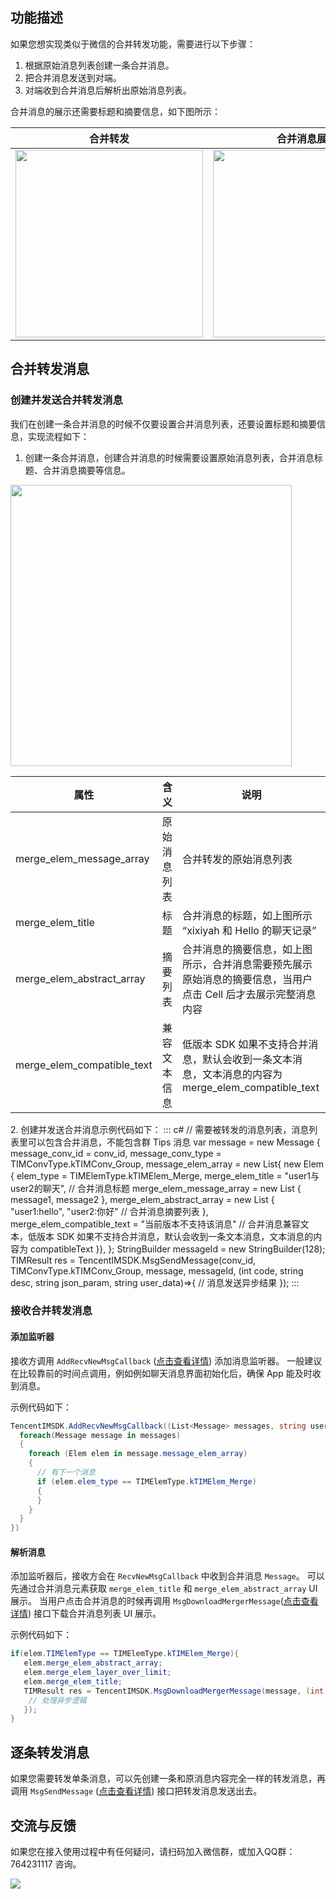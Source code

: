 ## 功能描述
如果您想实现类似于微信的合并转发功能，需要进行以下步骤：
1. 根据原始消息列表创建一条合并消息。
2. 把合并消息发送到对端。
3. 对端收到合并消息后解析出原始消息列表。

合并消息的展示还需要标题和摘要信息，如下图所示：

| 合并转发                                                                                        | 合并消息展示                                                                                    | 点击合并消息下载合并消息列表展示                                                               |
| ----------------------------------------------------------------------------------------------- | ----------------------------------------------------------------------------------------------- | ---------------------------------------------------------------------------------------------- |
| <img src="https://main.qcloudimg.com/raw/8f9a338c4e05cf1477250a5fc1a468c6.jpg" width = "300" /> | <img src="https://main.qcloudimg.com/raw/ff2afe17010e1840eae78e56d3abcf2d.jpg" width = "300" /> | <img src="https://main.qcloudimg.com/raw/a05b309924e59382dc928694d6397d20.jpg" width = "300"/> |


## 合并转发消息
### 创建并发送合并转发消息

我们在创建一条合并消息的时候不仅要设置合并消息列表，还要设置标题和摘要信息，实现流程如下：
1. 创建一条合并消息，创建合并消息的时候需要设置原始消息列表，合并消息标题、合并消息摘要等信息。
<img src="https://qcloudimg.tencent-cloud.cn/raw/27de8638efbd212c09452918db7f62ec.png" width = "450" />
<table>
<thead>
<tr>
<th>属性</th>
<th>含义</th>
<th>说明</th>
</tr>
</thead>
<tbody><tr>
<td>merge_elem_message_array</td>
<td>原始消息列表</td>
<td>合并转发的原始消息列表</td>
</tr>
<tr>
<td>merge_elem_title</td>
<td>标题</td>
<td>合并消息的标题，如上图所示 “xixiyah 和 Hello 的聊天记录”</td>
</tr>
<tr>
<td>merge_elem_abstract_array</td>
<td>摘要列表</td>
<td>合并消息的摘要信息，如上图所示，合并消息需要预先展示原始消息的摘要信息，当用户点击 Cell 后才去展示完整消息内容</td>
</tr>
<tr>
<td>merge_elem_compatible_text</td>
<td>兼容文本信息</td>
<td>低版本 SDK 如果不支持合并消息，默认会收到一条文本消息，文本消息的内容为 merge_elem_compatible_text</td>
</tr>
</tbody></table>
2. 创建并发送合并消息示例代码如下：
<dx-codeblock>
:::  c#
// 需要被转发的消息列表，消息列表里可以包含合并消息，不能包含群 Tips 消息
var message = new Message
{
   message_conv_id = conv_id,
   message_conv_type = TIMConvType.kTIMConv_Group,
   message_elem_array = new List<Elem>{
    new Elem
   {
     elem_type = TIMElemType.kTIMElem_Merge,
     merge_elem_title = "user1与user2的聊天", // 合并消息标题
     merge_elem_message_array = new List<Message>
     {
      message1,
      message2
     },
     merge_elem_abstract_array = new List<string>
     {
      "user1:hello", "user2:你好" // 合并消息摘要列表
     },
     merge_elem_compatible_text = "当前版本不支持该消息" // 合并消息兼容文本，低版本 SDK 如果不支持合并消息，默认会收到一条文本消息，文本消息的内容为 compatibleText
   }},
};
StringBuilder messageId = new StringBuilder(128);
TIMResult res = TencentIMSDK.MsgSendMessage(conv_id, TIMConvType.kTIMConv_Group, message, messageId, (int code, string desc, string json_param, string user_data)=>{
 // 消息发送异步结果
});
:::
</dx-codeblock>




### 接收合并转发消息

#### 添加监听器
接收方调用 `AddRecvNewMsgCallback` ([点击查看详情](https://comm.qq.com/im/doc/unity/zh/api/SDKRegisteringCallback/AddRecvNewMsgCallback.html)) 添加消息监听器。
一般建议在比较靠前的时间点调用，例如例如聊天消息界面初始化后，确保 App 能及时收到消息。

示例代码如下：


```c#
TencentIMSDK.AddRecvNewMsgCallback((List<Message> messages, string user_data)=>{
  foreach(Message message in messages)
  {
    foreach (Elem elem in message.message_elem_array)
    {
      // 有下一个消息
      if (elem.elem_type == TIMElemType.kTIMElem_Merge)
      {
      }
    }
  }
})
```


#### 解析消息
添加监听器后，接收方会在 `RecvNewMsgCallback` 中收到合并消息 `Message`。
可以先通过合并消息元素获取 `merge_elem_title` 和  `merge_elem_abstract_array`  UI 展示。
当用户点击合并消息的时候再调用 `MsgDownloadMergerMessage`([点击查看详情](https://comm.qq.com/im/doc/unity/zh/api/MessageApi/MsgDownloadMergerMessage.html)) 接口下载合并消息列表 UI 展示。

示例代码如下：


```c#
if(elem.TIMElemType == TIMElemType.kTIMElem_Merge){
   elem.merge_elem_abstract_array;
   elem.merge_elem_layer_over_limit;
   elem.merge_elem_title;
   TIMResult res = TencentIMSDK.MsgDownloadMergerMessage(message, (int code, string desc, List<Message> messages, string user_data)=>{
    // 处理异步逻辑
   });
}
```



## 逐条转发消息
如果您需要转发单条消息，可以先创建一条和原消息内容完全一样的转发消息，再调用 `MsgSendMessage` ([点击查看详情](https://comm.qq.com/im/doc/unity/zh/api/MessageApi/MsgSendMessage.html)) 接口把转发消息发送出去。



## 交流与反馈

如果您在接入使用过程中有任何疑问，请扫码加入微信群，或加入QQ群：764231117 咨询。

![](https://qcloudimg.tencent-cloud.cn/raw/26c9444af94d60e1c606f94cda7cff9d.png)



